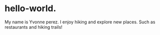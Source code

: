 # hello-world.
My name is Yvonne perez.
I enjoy hiking and explore new places.
Such as restaurants and hiking trails!
